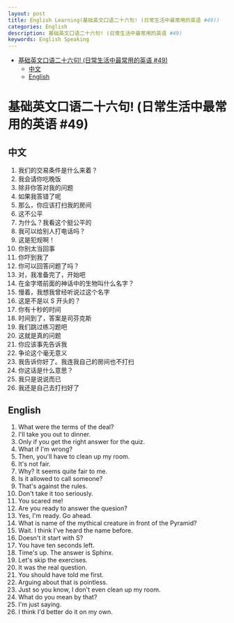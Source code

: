 ```yaml
---
layout: post
title: English Learning(基础英文口语二十六句! (日常生活中最常用的英语 #49))
categories: English
description: 基础英文口语二十六句! (日常生活中最常用的英语 #49)
keywords: English Speaking
---
```


<!-- START doctoc generated TOC please keep comment here to allow auto update -->
<!-- DON'T EDIT THIS SECTION, INSTEAD RE-RUN doctoc TO UPDATE -->


- [基础英文口语二十六句! (日常生活中最常用的英语 #49)](#%E5%9F%BA%E7%A1%80%E8%8B%B1%E6%96%87%E5%8F%A3%E8%AF%AD%E4%BA%8C%E5%8D%81%E5%85%AD%E5%8F%A5-%E6%97%A5%E5%B8%B8%E7%94%9F%E6%B4%BB%E4%B8%AD%E6%9C%80%E5%B8%B8%E7%94%A8%E7%9A%84%E8%8B%B1%E8%AF%AD-49)
  - [中文](#%E4%B8%AD%E6%96%87)
  - [English](#english)

<!-- END doctoc generated TOC please keep comment here to allow auto update -->

# 基础英文口语二十六句! (日常生活中最常用的英语 #49)

## 中文

1. 我们的交易条件是什么来着？
2. 我会请你吃晚饭
3. 除非你答对我的问题
4. 如果我答错了呢
5. 那么，你应该打扫我的房间
6. 这不公平
7. 为什么？我看这个挺公平的
8. 我可以给别人打电话吗？
9. 这是犯规啊！
10. 你别太当回事
11. 你吓到我了
12. 你可以回答问题了吗？
13. 对，我准备完了，开始吧
14. 在金字塔前面的神话中的生物叫什么名字？
15. 慢着，我想我曾经听说过这个名字
16. 这是不是以 S 开头的？
17. 你有十秒的时间
18. 时间到了，答案是司芬克斯
19. 我们跳过练习题吧
20. 这就是真的问题
21. 你应该事先告诉我
22. 争论这个毫无意义
23. 我告诉你好了。我连我自己的房间也不打扫
24. 你这话是什么意思？
25. 我只是说说而已
26. 我还是自己去打扫好了

## English

1. What were the terms of the deal?
2. I'll take you out to dinner.
3. Only if you get the right answer for the quiz.
4. What if I'm wrong?
5. Then, you'll have to clean up my room.
6. It's not fair.
7. Why? It seems quite fair to me.
8. Is it allowed to call someone?
9. That's against the rules.
10. Don't take it too seriously.
11. You scared me!
12. Are you ready to answer the quesion?
13. Yes, I'm ready. Go ahead.
14. What is name of the mythical creature in front of the Pyramid?
15. Wait. I think I've heard the name before.
16. Doesn't it start with S?
17. You have ten seconds left.
18. Time's up. The answer is Sphinx.
19. Let's skip the exercises.
20. It was the real question.
21. You should have told me first.
22. Arguing about that is pointless.
23. Just so you know, I don't even clean up my room.
24. What do you mean by that?
25. I'm just saying.
26. I think I'd better do it on my own.
